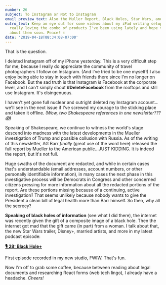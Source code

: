 ```yaml
---
number: 26
subject: To Instagram or Not to Instagram
email_preview_text: Also the Muller Report, Black Holes, Star Wars, and tons more!
outro_text: Keep an eye out for some videos about my iPad writing setup in 2019. I'm
  really loving the combo of products I've been using lately and hope to share more
  about them soon. Peace! ✌️
date: '2019-04-18T08:34:08-07:00'
---
```


That is the question.

I deleted Instagram off of my iPhone yesterday. This is a very difficult step for me, because I really do appreciate the community of travel photographers I follow on Instagram. (And I've tried to be one myself!) I also enjoy being able to stay in touch with friends there since I'm no longer on Facebook. But the sad truth is that Instagram _is_ Facebook at the corporate level, and I can't simply shout **#DeleteFacebook** from the rooftops and still use Instagram. It's disingenuous.

I haven't yet gone full nuclear and outright deleted my Instagram account…we'll see in the next issue if I've screwed my courage to the sticking place and taken it offline. _(Wow, two Shakespeare references in one newsletter??? 😱)_

Speaking of Shakespeare, we continue to witness the world's stage descend into madness with the latest developments in the Mueller investigation of Trump and possible collusion with Russia. As of the writing of this newsletter, AG Barr _finally_ (great use of the word here) released the full report by Mueller to the American public…JUST KIDDING. It is indeed the report, but it's not full.

Huge swaths of the document are redacted, and while in certain cases that's understandable (email addresses, account numbers, or other personally identifiable information), in many cases the next phase in this investigative process will be Democrats in Congress and other concerned citizens pressing for more information about all the redacted portions of the report. Are these portions missing because of a continuing, active investigation? That seems unlikely because nobody wants to give the President a clean bill of legal health more than Barr himself. So then, why all the secrecy?

**Speaking of black holes of information** (see what I did there), the internet was recently given the gift of a composite image of a black hole. Then the internet got mad that the gift came (in part) from a woman. I talk about that, the new Star Wars trailer, Disney+, married artists, and more in my latest podcast episode:

**[🎙 28: Black Hole+](https://jaredwhite.com/podcast/28/)**

First episode recorded in my new studio, FWIW. That's fun.

Now I'm off to grab some coffee, because between reading about legal documents and researching React forms (web tech lingo), I already have a headache. _Cheers!_